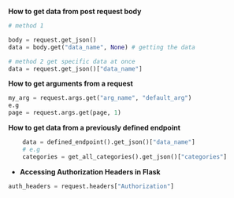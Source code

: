 **How to get data from post request body**

```python
# method 1

body = request.get_json()
data = body.get("data_name", None) # getting the data

# method 2 get specific data at once
data = request.get_json()["data_name"]
```

**How to get arguments from a request**

```python
my_arg = request.args.get("arg_name", "default_arg")
e.g
page = request.args.get(page, 1)
```

**How to get data from a previously defined endpoint**

```python
    data = defined_endpoint().get_json()["data_name"]
    # e.g
    categories = get_all_categories().get_json()["categories"]

```

- **Accessing Authorization Headers in Flask**

```python
auth_headers = request.headers["Authorization"]
```
